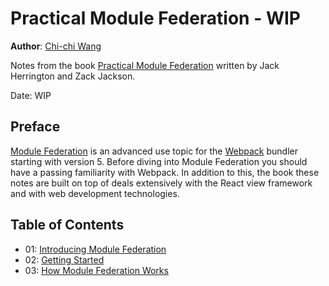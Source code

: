 # Practical Module Federation - WIP
**Author**: [Chi-chi Wang](https://github.com/chichiwang)

Notes from the book [Practical Module Federation](https://module-federation.myshopify.com/products/practical-module-federation) written by Jack Herrington and Zack Jackson.

Date: WIP

## Preface
[Module Federation](https://webpack.js.org/concepts/module-federation/) is an advanced use topic for the [Webpack](https://webpack.js.org/) bundler starting with version 5. Before diving into Module Federation you should have a passing familiarity with Webpack. In addition to this, the book these notes are built on top of deals extensively with the React view framework and with web development technologies.

## Table of Contents
* 01: [Introducing Module Federation](./01/README.md)
* 02: [Getting Started](./02/README.md)
* 03: [How Module Federation Works](./03/README.md)
